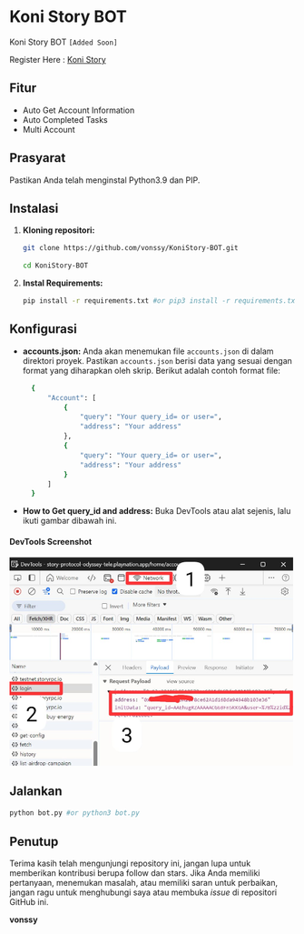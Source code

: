 # Koni Story BOT
Koni Story BOT `[Added Soon]`

Register Here : [Koni Story](https://t.me/KoniStory_bot/app?startapp=TXpN3k91O)

## Fitur

  - Auto Get Account Information
  - Auto Completed Tasks
  - Multi Account

## Prasyarat

Pastikan Anda telah menginstal Python3.9 dan PIP.

## Instalasi

1. **Kloning repositori:**
   ```bash
   git clone https://github.com/vonssy/KoniStory-BOT.git
   ```
   ```bash
   cd KoniStory-BOT
   ```

2. **Instal Requirements:**
   ```bash
   pip install -r requirements.txt #or pip3 install -r requirements.txt
   ```

## Konfigurasi

- **accounts.json:** Anda akan menemukan file `accounts.json` di dalam direktori proyek. Pastikan `accounts.json` berisi data yang sesuai dengan format yang diharapkan oleh skrip. Berikut adalah contoh format file:

  ```bash
    {
        "Account": [
            {
                "query": "Your query_id= or user=",
                "address": "Your address"
            },
            {
                "query": "Your query_id= or user=",
                "address": "Your address"
            }
        ]
    }
  ```

- **How to Get query_id and address:** Buka DevTools atau alat sejenis, lalu ikuti gambar dibawah ini.

<div style="text-align: left;">
  <h4><strong>DevTools Screenshot</strong></h4>
  <img src="screenshot/ss.jpg" alt="Fetch Data" width="500"/>
</div>

## Jalankan

```bash
python bot.py #or python3 bot.py
```

## Penutup

Terima kasih telah mengunjungi repository ini, jangan lupa untuk memberikan kontribusi berupa follow dan stars.
Jika Anda memiliki pertanyaan, menemukan masalah, atau memiliki saran untuk perbaikan, jangan ragu untuk menghubungi saya atau membuka *issue* di repositori GitHub ini.

**vonssy**